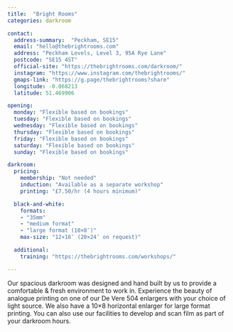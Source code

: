 ```yaml
---
title:  "Bright Rooms"
categories: darkroom

contact:
  address-summary:  "Peckham, SE15"
  email: "hello@thebrightrooms.com"
  address: "Peckham Levels, Level 3, 95A Rye Lane"
  postcode: "SE15 4ST"
  official-site: "https://thebrightrooms.com/darkroom/"
  instagram: "https://www.instagram.com/thebrightrooms/"
  gmaps-link: "https://g.page/thebrightrooms?share"
  longitude: -0.068213
  latitude: 51.469906

opening:
  monday: "Flexible based on bookings"
  tuesday: "Flexible based on bookings"
  wednesday: "Flexible based on bookings"
  thursday: "Flexible based on bookings"
  friday: "Flexible based on bookings"
  saturday: "Flexible based on bookings"
  sunday: "Flexible based on bookings"

darkroom:
  pricing:
    membership: "Not needed"
    induction: "Available as a separate workshop"
    printing: "£7.50/hr (4 hours minimum)"

  black-and-white:
    formats:
    - "35mm"
    - "medium format"
    - "large format (10×8″)"
    max-size: "12×16″ (20×24″ on request)"

  additional:
    training: "https://thebrightrooms.com/workshops/"

---
```


Our spacious darkroom was designed and hand built by us to provide a comfortable & fresh environment to work in. Experience the beauty of analogue printing on one of our De Vere 504 enlargers with your choice of light source. We also have a 10×8 horizontal enlarger for large format printing. You can also use our facilities to develop and scan film as part of your darkroom hours.
